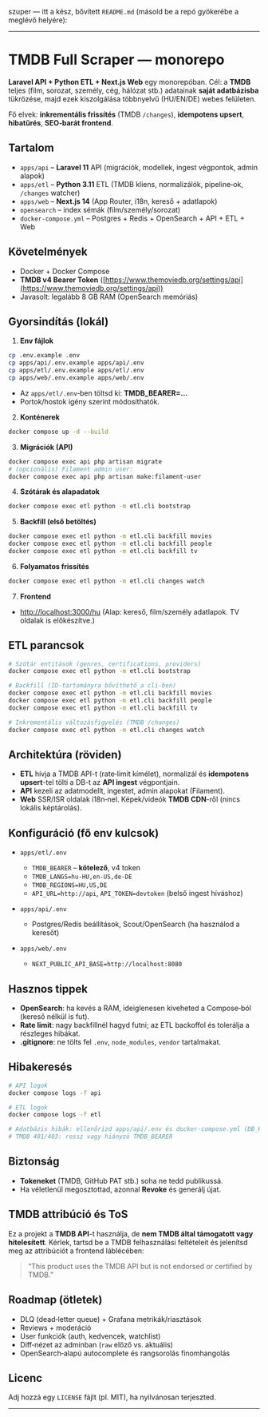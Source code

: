 szuper — itt a kész, bővített `README.md` (másold be a repó gyökerébe a meglévő helyére):

---

# TMDB Full Scraper — monorepo

**Laravel API + Python ETL + Next.js Web** egy monorepóban. Cél: a **TMDB** teljes (film, sorozat, személy, cég, hálózat stb.) adatainak **saját adatbázisba** tükrözése, majd ezek kiszolgálása többnyelvű (HU/EN/DE) webes felületen.

Fő elvek: **inkrementális frissítés** (TMDB `/changes`), **idempotens upsert**, **hibatűrés**, **SEO‑barát frontend**.

## Tartalom

* `apps/api` – **Laravel 11** API (migrációk, modellek, ingest végpontok, admin alapok)
* `apps/etl` – **Python 3.11** ETL (TMDB kliens, normalizálók, pipeline‑ok, `/changes` watcher)
* `apps/web` – **Next.js 14** (App Router, i18n, kereső + adatlapok)
* `opensearch` – index sémák (film/személy/sorozat)
* `docker-compose.yml` – Postgres + Redis + OpenSearch + API + ETL + Web

## Követelmények

* Docker + Docker Compose
* **TMDB v4 Bearer Token** ([https://www.themoviedb.org/settings/api](https://www.themoviedb.org/settings/api))
* Javasolt: legalább 8 GB RAM (OpenSearch memóriás)

## Gyorsindítás (lokál)

1. **Env fájlok**

```bash
cp .env.example .env
cp apps/api/.env.example apps/api/.env
cp apps/etl/.env.example apps/etl/.env
cp apps/web/.env.example apps/web/.env
```

* Az `apps/etl/.env`‑ben töltsd ki: **TMDB\_BEARER=...**
* Portok/hostok igény szerint módosíthatók.

2. **Konténerek**

```bash
docker compose up -d --build
```

3. **Migrációk (API)**

```bash
docker compose exec api php artisan migrate
# (opcionális) Filament admin user:
docker compose exec api php artisan make:filament-user
```

4. **Szótárak és alapadatok**

```bash
docker compose exec etl python -m etl.cli bootstrap
```

5. **Backfill (első betöltés)**

```bash
docker compose exec etl python -m etl.cli backfill movies
docker compose exec etl python -m etl.cli backfill people
docker compose exec etl python -m etl.cli backfill tv
```

6. **Folyamatos frissítés**

```bash
docker compose exec etl python -m etl.cli changes watch
```

7. **Frontend**

* [http://localhost:3000/hu](http://localhost:3000/hu)
  (Alap: kereső, film/személy adatlapok. TV oldalak is előkészítve.)

## ETL parancsok

```bash
# Szótár entitások (genres, certifications, providers)
docker compose exec etl python -m etl.cli bootstrap

# Backfill (ID-tartományra bővíthető a cli-ben)
docker compose exec etl python -m etl.cli backfill movies
docker compose exec etl python -m etl.cli backfill people
docker compose exec etl python -m etl.cli backfill tv

# Inkrementális változásfigyelés (TMDB /changes)
docker compose exec etl python -m etl.cli changes watch
```

## Architektúra (röviden)

* **ETL** hívja a TMDB API-t (rate‑limit kímélet), normalizál és **idempotens upsert**-tel tölti a DB-t az **API ingest** végpontjain.
* **API** kezeli az adatmodellt, ingestet, admin alapokat (Filament).
* **Web** SSR/ISR oldalak i18n‑nel. Képek/videók **TMDB CDN**-ről (nincs lokális képtárolás).

## Konfiguráció (fő env kulcsok)

* `apps/etl/.env`

  * `TMDB_BEARER` – **kötelező**, v4 token
  * `TMDB_LANGS=hu-HU,en-US,de-DE`
  * `TMDB_REGIONS=HU,US,DE`
  * `API_URL=http://api`, `API_TOKEN=devtoken` (belső ingest híváshoz)
* `apps/api/.env`

  * Postgres/Redis beállítások, Scout/OpenSearch (ha használod a keresőt)
* `apps/web/.env`

  * `NEXT_PUBLIC_API_BASE=http://localhost:8080`

## Hasznos tippek

* **OpenSearch**: ha kevés a RAM, ideiglenesen kiveheted a Compose‑ból (kereső nélkül is fut).
* **Rate limit**: nagy backfillnél hagyd futni; az ETL backoffol és tolerálja a részleges hibákat.
* **.gitignore**: ne tölts fel `.env`, `node_modules`, `vendor` tartalmakat.

## Hibakeresés

```bash
# API logok
docker compose logs -f api

# ETL logok
docker compose logs -f etl

# Adatbázis hibák: ellenőrizd apps/api/.env és docker-compose.yml (DB_HOST=postgres, DB_USERNAME=app, DB_PASSWORD=app)
# TMDB 401/403: rossz vagy hiányzó TMDB_BEARER
```

## Biztonság

* **Tokeneket** (TMDB, GitHub PAT stb.) soha ne tedd publikussá.
* Ha véletlenül megosztottad, azonnal **Revoke** és generálj újat.

## TMDB attribúció és ToS

Ez a projekt a **TMDB API**-t használja, de **nem TMDB által támogatott vagy hitelesített**.
Kérlek, tartsd be a TMDB felhasználási feltételeit és jelenítsd meg az attribúciót a frontend láblécében:

> “This product uses the TMDB API but is not endorsed or certified by TMDB.”

## Roadmap (ötletek)

* DLQ (dead‑letter queue) + Grafana metrikák/riasztások
* Reviews + moderáció
* User funkciók (auth, kedvencek, watchlist)
* Diff‑nézet az adminban (`raw` előző vs. aktuális)
* OpenSearch‑alapú autocomplete és rangsorolás finomhangolás

## Licenc

Adj hozzá egy `LICENSE` fájlt (pl. MIT), ha nyilvánosan terjeszted.

---

